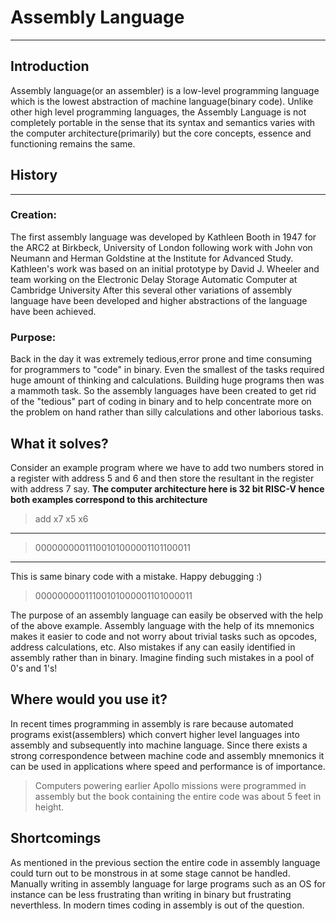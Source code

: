# Assembly Language
---
## Introduction

Assembly language(or an assembler) is a low-level programming language which is the lowest abstraction of machine language(binary code). Unlike other high level programming languages, the Assembly Language is not completely portable in the sense that its syntax and semantics varies with the computer architecture(primarily) but the core concepts, essence and functioning remains the same.
## History
---
### Creation:
The first assembly language was developed by Kathleen Booth in 1947 for the ARC2 at  Birkbeck, University of London following work with John von Neumann and Herman Goldstine at the Institute for Advanced Study. Kathleen's work was based on an initial prototype by David J. Wheeler and team working on the  Electronic Delay Storage Automatic Computer at Cambridge University  After this several other variations of assembly language have been developed and higher abstractions of the language have been achieved.

### Purpose:
Back in the day it was extremely tedious,error prone and time consuming for programmers to "code" in binary. Even the smallest of the tasks required huge amount of thinking and calculations. Building huge programs then was a mammoth task. So the assembly languages have been created to get rid of the "tedious" part of coding in binary and to help concentrate more on the problem on hand rather than silly calculations and other laborious tasks.
## What it solves?
Consider an example program where we have to add two numbers stored in a register with address 5 and 6 and then store the resultant in the register with address 7 say. **The computer architecture here is 32 bit RISC-V hence both examples correspond to this architecture**
>    add x7 x5 x6
---
> 00000000011100101000001101100011

---
This is same binary code with a mistake. Happy debugging :)
> 00000000011100101000001101000011

The purpose of an assembly language can easily be observed with the help of the above example. Assembly language with the help of its mnemonics makes it easier to code and not worry about trivial tasks such as opcodes, address calculations, etc. Also mistakes if any can easily identified in assembly rather than in binary. Imagine finding such mistakes in a pool of 0's and 1's!
## Where would you use it?
In recent times programming in assembly is rare because automated programs exist(assemblers) which convert higher level languages into assembly and subsequently into machine language. Since there exists a strong correspondence between machine code and assembly mnemonics it can be used in applications where speed and performance is of importance.
> Computers powering earlier Apollo missions were programmed in assembly but the book containing the entire code was about 5 feet in height.

## Shortcomings
As mentioned in the previous section the entire code in assembly language could turn out to be monstrous in at some stage cannot be handled. Manually writing in assembly language for large programs such as an OS for instance can be less frustrating than writing in binary but frustrating neverthless. In modern times coding in assembly is out of the question.   
